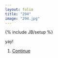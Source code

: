 ```yaml
---
layout: folio
title: "294"
image: "294.jpg"
---
```

{% include JB/setup %}

<div class="copy">
	<p>yay!</p>
</div>

<div class="choice">
	<ol>
		<li><a href="295.html">
			Continue
</a></li>
	</ol>
</div>